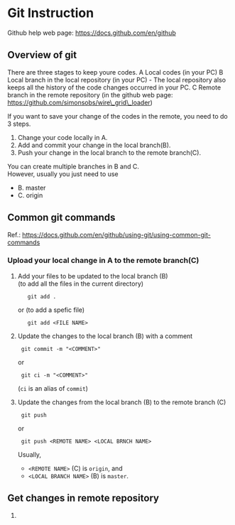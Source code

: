# Git Instruction

Github help web page: https://docs.github.com/en/github

## Overview of git
There are three stages to keep youre codes.
A Local codes (in your PC)
B Local branch in the local repository (in your PC)
    - The local repository also keeps all the history of the code changes occurred in your PC.
C Remote branch in the remote repository (in the github web page: https://github.com/simonsobs/wire\_grid\_loader)

If you want to save your change of the codes in the remote, 
you need to do 3 steps.

1. Change your code locally in A.
2. Add and commit your change in the local branch(B).
3. Push your change in the local branch to the remote branch(C).

You can create multiple branches in B and C.  
However, usually you just need to use
 - B. master
 - C. origin

## Common git commands
Ref.: https://docs.github.com/en/github/using-git/using-common-git-commands

### Upload your local change in A to the remote branch(C)
1. Add your files to be updated to the local branch (B)  
   (to add all the files in the current directory)   

          git add .
          
    or (to add a spefic file)  

          git add <FILE NAME>

2. Update the changes to the local branch (B) with a comment  

        git commit -m "<COMMENT>"

    or  

        git ci -m "<COMMENT>"

    (``ci`` is an alias of ``commit``)
3. Update the changes from the local branch (B) to the remote branch (C)
  
        git push

    or

        git push <REMOTE NAME> <LOCAL BRNCH NAME>

    Usually,
     - ``<REMOTE NAME>`` (C) is ``origin``, and
     - ``<LOCAL BRANCH NAME>`` (B) is ``master``.
  
## Get changes in remote repository
1. 
    
